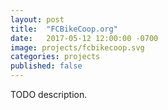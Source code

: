 ```yaml
---
layout: post
title:  "FCBikeCoop.org"
date:   2017-05-12 12:00:00 -0700
image: projects/fcbikecoop.svg
categories: projects
published: false
---
```


TODO description.
